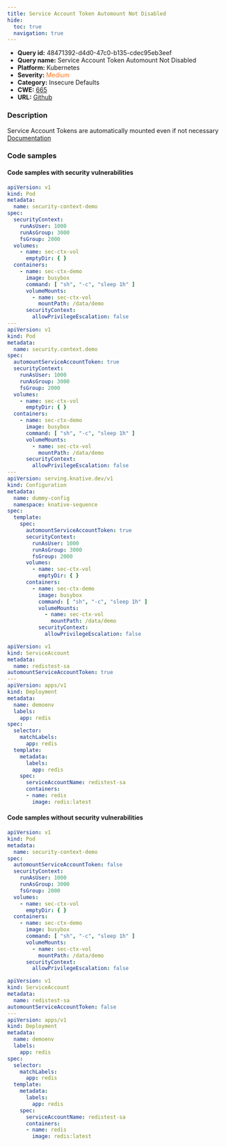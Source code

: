 ```yaml
---
title: Service Account Token Automount Not Disabled
hide:
  toc: true
  navigation: true
---
```


<style>
  .highlight .hll {
    background-color: #ff171742;
  }
  .md-content {
    max-width: 1100px;
    margin: 0 auto;
  }
</style>

-   **Query id:** 48471392-d4d0-47c0-b135-cdec95eb3eef
-   **Query name:** Service Account Token Automount Not Disabled
-   **Platform:** Kubernetes
-   **Severity:** <span style="color:#ff7213">Medium</span>
-   **Category:** Insecure Defaults
-   **CWE:** <a href="https://cwe.mitre.org/data/definitions/665.html" onclick="newWindowOpenerSafe(event, 'https://cwe.mitre.org/data/definitions/665.html')">665</a>
-   **URL:** [Github](https://github.com/Checkmarx/kics/tree/master/assets/queries/k8s/service_account_token_automount_not_disabled)

### Description
Service Account Tokens are automatically mounted even if not necessary<br>
[Documentation](https://kubernetes.io/docs/tasks/configure-pod-container/configure-service-account/#use-the-default-service-account-to-access-the-api-server)

### Code samples
#### Code samples with security vulnerabilities
```yaml title="Positive test num. 1 - yaml file" hl_lines="28 5 54"
apiVersion: v1
kind: Pod
metadata:
  name: security-context-demo
spec:
  securityContext:
    runAsUser: 1000
    runAsGroup: 3000
    fsGroup: 2000
  volumes:
    - name: sec-ctx-vol
      emptyDir: { }
  containers:
    - name: sec-ctx-demo
      image: busybox
      command: [ "sh", "-c", "sleep 1h" ]
      volumeMounts:
        - name: sec-ctx-vol
          mountPath: /data/demo
      securityContext:
        allowPrivilegeEscalation: false
---
apiVersion: v1
kind: Pod
metadata:
  name: security.context.demo
spec:
  automountServiceAccountToken: true
  securityContext:
    runAsUser: 1000
    runAsGroup: 3000
    fsGroup: 2000
  volumes:
    - name: sec-ctx-vol
      emptyDir: { }
  containers:
    - name: sec-ctx-demo
      image: busybox
      command: [ "sh", "-c", "sleep 1h" ]
      volumeMounts:
        - name: sec-ctx-vol
          mountPath: /data/demo
      securityContext:
        allowPrivilegeEscalation: false
---
apiVersion: serving.knative.dev/v1
kind: Configuration
metadata:
  name: dummy-config
  namespace: knative-sequence
spec:
  template:
    spec:
      automountServiceAccountToken: true
      securityContext:
        runAsUser: 1000
        runAsGroup: 3000
        fsGroup: 2000
      volumes:
        - name: sec-ctx-vol
          emptyDir: { }
      containers:
        - name: sec-ctx-demo
          image: busybox
          command: [ "sh", "-c", "sleep 1h" ]
          volumeMounts:
            - name: sec-ctx-vol
              mountPath: /data/demo
          securityContext:
            allowPrivilegeEscalation: false        

```
```yaml title="Positive test num. 2 - yaml file" hl_lines="5"
apiVersion: v1
kind: ServiceAccount
metadata:
  name: redistest-sa
automountServiceAccountToken: true
---
apiVersion: apps/v1
kind: Deployment
metadata:
  name: demoenv
  labels:
    app: redis
spec:
  selector:
    matchLabels:
      app: redis
  template:
    metadata:      
      labels:
        app: redis
    spec:
      serviceAccountName: redistest-sa
      containers:
      - name: redis
        image: redis:latest
```


#### Code samples without security vulnerabilities
```yaml title="Negative test num. 1 - yaml file"
apiVersion: v1
kind: Pod
metadata:
  name: security-context-demo
spec:
  automountServiceAccountToken: false
  securityContext:
    runAsUser: 1000
    runAsGroup: 3000
    fsGroup: 2000
  volumes:
    - name: sec-ctx-vol
      emptyDir: { }
  containers:
    - name: sec-ctx-demo
      image: busybox
      command: [ "sh", "-c", "sleep 1h" ]
      volumeMounts:
        - name: sec-ctx-vol
          mountPath: /data/demo
      securityContext:
        allowPrivilegeEscalation: false
```
```yaml title="Negative test num. 2 - yaml file"
apiVersion: v1
kind: ServiceAccount
metadata:
  name: redistest-sa
automountServiceAccountToken: false
---
apiVersion: apps/v1
kind: Deployment
metadata:
  name: demoenv
  labels:
    app: redis
spec:
  selector:
    matchLabels:
      app: redis
  template:
    metadata:      
      labels:
        app: redis
    spec:
      serviceAccountName: redistest-sa
      containers:
      - name: redis
        image: redis:latest

```
